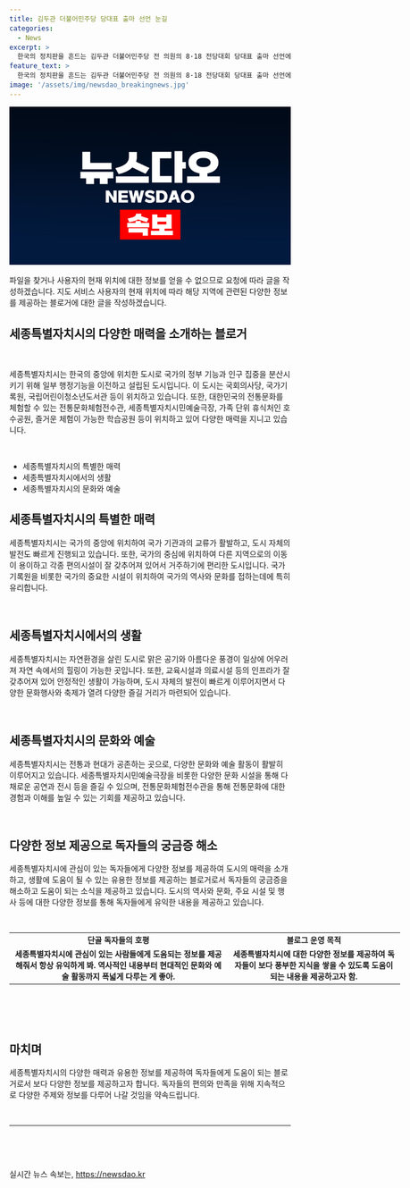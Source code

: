 ```yaml
---
title: 김두관 더불어민주당 당대표 출마 선언 눈길
categories:
  - News
excerpt: >
  한국의 정치판을 흔드는 김두관 더불어민주당 전 의원의 8·18 전당대회 당대표 출마 선언에 대한 기자회견이 세종시에서 열렸다.
feature_text: >
  한국의 정치판을 흔드는 김두관 더불어민주당 전 의원의 8·18 전당대회 당대표 출마 선언에 대한 기자회견이 세종시에서 열렸다.
image: '/assets/img/newsdao_breakingnews.jpg'
---
```


<p><img src="/assets/img/newsdao_breakingnews.jpg" alt="ranknews 속보" /></p>

<p>파일을 찾거나 사용자의 현재 위치에 대한 정보를 얻을 수 없으므로 요청에 따라 글을 작성하겠습니다. 지도 서비스 사용자의 현재 위치에 따라 해당 지역에 관련된 다양한 정보를 제공하는 블로거에 대한 글을 작성하겠습니다.</p>

<h2 data-ke-size="size26">세종특별자치시의 다양한 매력을 소개하는 블로거</h2>

<p data-ke-size="size16">&nbsp;</p>

<p>세종특별자치시는 한국의 중앙에 위치한 도시로 국가의 정부 기능과 인구 집중을 분산시키기 위해 일부 행정기능을 이전하고 설립된 도시입니다. 이 도시는 국회의사당, 국가기록원, 국립어린이청소년도서관 등이 위치하고 있습니다. 또한, 대한민국의 전통문화를 체험할 수 있는 전통문화체험전수관, 세종특별자치시민예술극장, 가족 단위 휴식처인 호수공원, 즐거운 체험이 가능한 학습공원 등이 위치하고 있어 다양한 매력을 지니고 있습니다.</p>

<p data-ke-size="size16">&nbsp;</p>

<ul>
  <li>세종특별자치시의 특별한 매력</li>
  <li>세종특별자치시에서의 생활</li>
  <li>세종특별자치시의 문화와 예술</li>
</ul>

<h2 data-ke-size="size26">세종특별자치시의 특별한 매력</h2>

<p data-ke-size="size16">세종특별자치시는 국가의 중앙에 위치하여 국가 기관과의 교류가 활발하고, 도시 자체의 발전도 빠르게 진행되고 있습니다. 또한, 국가의 중심에 위치하여 다른 지역으로의 이동이 용이하고 각종 편의시설이 잘 갖추어져 있어서 거주하기에 편리한 도시입니다. 국가기록원을 비롯한 국가의 중요한 시설이 위치하여 국가의 역사와 문화를 접하는데에 특히 유리합니다.</p>

<p data-ke-size="size16">&nbsp;</p>

<h2 data-ke-size="size26">세종특별자치시에서의 생활</h2>

<p data-ke-size="size16">세종특별자치시는 자연환경을 살린 도시로 맑은 공기와 아름다운 풍경이 일상에 어우러져 자연 속에서의 힐링이 가능한 곳입니다. 또한, 교육시설과 의료시설 등의 인프라가 잘 갖추어져 있어 안정적인 생활이 가능하며, 도시 자체의 발전이 빠르게 이루어지면서 다양한 문화행사와 축제가 열려 다양한 즐길 거리가 마련되어 있습니다.</p>

<p data-ke-size="size16">&nbsp;</p>

<h2 data-ke-size="size26">세종특별자치시의 문화와 예술</h2>

<p data-ke-size="size16">세종특별자치시는 전통과 현대가 공존하는 곳으로, 다양한 문화와 예술 활동이 활발히 이루어지고 있습니다. 세종특별자치시민예술극장을 비롯한 다양한 문화 시설을 통해 다채로운 공연과 전시 등을 즐길 수 있으며, 전통문화체험전수관을 통해 전통문화에 대한 경험과 이해를 높일 수 있는 기회를 제공하고 있습니다.</p>

<p data-ke-size="size16">&nbsp;</p>

<h2 data-ke-size="size26">다양한 정보 제공으로 독자들의 궁금증 해소</h2>

<p data-ke-size="size16">세종특별자치시에 관심이 있는 독자들에게 다양한 정보를 제공하여 도시의 매력을 소개하고, 생활에 도움이 될 수 있는 유용한 정보를 제공하는 블로거로서 독자들의 궁금증을 해소하고 도움이 되는 소식을 제공하고 있습니다. 도시의 역사와 문화, 주요 시설 및 행사 등에 대한 다양한 정보를 통해 독자들에게 유익한 내용을 제공하고 있습니다.</p>

<p data-ke-size="size16">&nbsp;</p>

<table style="width: 700px; height: 132px;">
    <tbody>
        <tr>
            <td style="text-align: center; height: 17px;"><b>단골 독자들의 호평</b></td>
            <td style="text-align: center; height: 17px;"><b>블로그 운영 목적</b></td>
        </tr>
        <tr>
            <td style="text-align: center;"><b>세종특별자치시에 관심이 있는 사람들에게 도움되는 정보를 제공해줘서 항상 유익하게 봐. 역사적인 내용부터 현대적인 문화와 예술 활동까지 폭넓게 다루는 게 좋아.</b></td>
            <td style="text-align: center;"><b>세종특별자치시에 대한 다양한 정보를 제공하여 독자들이 보다 풍부한 지식을 쌓을 수 있도록 도움이 되는 내용을 제공하고자 함.</b></td>
        </tr>
    </tbody>
</table>

<p data-ke-size="size16">&nbsp;</p>

<h2 data-ke-size="size26">마치며</h2>

<p data-ke-size="size16">세종특별자치시의 다양한 매력과 유용한 정보를 제공하여 독자들에게 도움이 되는 블로거로서 보다 다양한 정보를 제공하고자 합니다. 독자들의 편의와 만족을 위해 지속적으로 다양한 주제와 정보를 다루어 나갈 것임을 약속드립니다.</p>

<p data-ke-size="size16">&nbsp;</p>

<hr>

<p data-ke-size="size16">&nbsp;</p>

<p data-ke-size="size16">&nbsp;</p>
실시간 뉴스 속보는, <a href="https://newsdao.kr" rel="dofollow">https://newsdao.kr</a>


